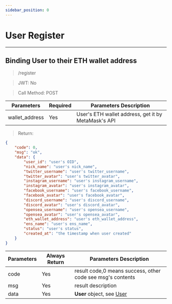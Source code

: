 ```yaml
---
sidebar_position: 0
---
```


# User Register
___

## Binding User to their ETH wallet address

> /register

> JWT: No

> Call Method: POST

| Parameters  | Required |  Parameters Description|
| ------------- | ------------- |--------|
| wallet_address  | Yes  |  User's ETH wallet address, get it by MetaMask's API  |

> Return:

```json
{
    "code": 0,
    "msg": "ok",
    "data": {
        "user_id": "user's OID",
        "nick_name": "user's nick_name",
        "twitter_username": "user's twitter_username",
        "twitter_avatar": "user's twitter_avatar",
        "instagram_username": "user's instagram_username",
        "instagram_avatar": "user's instagram_avatar",
        "facebook_username": "user's facebook_username",
        "facebook_avatar": "user's facebook_avatar",
        "discord_username": "user's discord_username",
        "discord_avatar": "user's discord_avatar",
        "opensea_username": "user's opensea_username",
        "opensea_avatar": "user's opensea_avatar",
        "eth_wallet_address": "user's eth_wallet_address",
        "ens_name": "user's ens_name",
        "status": "user's status",
        "created_at": "the timestamp when user created"
    }
}
```

| Parameters  | Always Return |  Parameters Description|
| ------------- | ------------- |--------|
| code  | Yes  |  result code,0 means success, other code see msg's contents  |
| msg  | Yes  | result description   |
| data  | Yes  | **User** object, see [User](/docs/Web3MQ-RESTFul-API/User/) |
